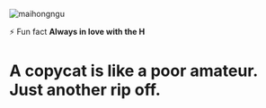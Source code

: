 <p align="left"> <img src="https://komarev.com/ghpvc/?username=maihongngu&label=Profile%20views&color=0e75b6&style=flat" alt="maihongngu" /> </p>

⚡ Fun fact **Always in love with the H**



<h1> A copycat is like a poor amateur. Just another rip off. </h1>
